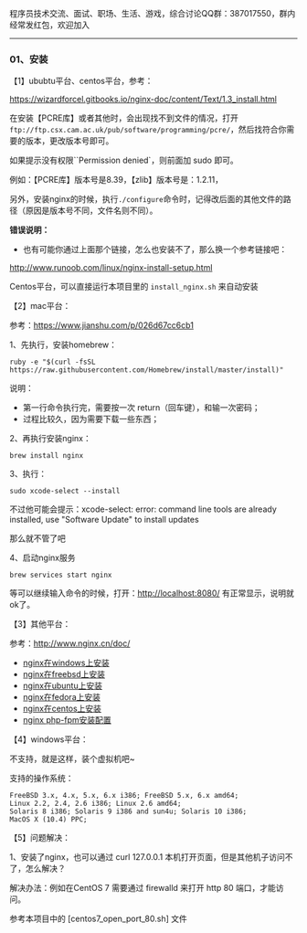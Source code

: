 程序员技术交流、面试、职场、生活、游戏，综合讨论QQ群：387017550，群内经常发红包，欢迎加入

---

### 01、安装

【1】ububtu平台、centos平台，参考：

https://wizardforcel.gitbooks.io/nginx-doc/content/Text/1.3_install.html

在安装【PCRE库】或者其他时，会出现找不到文件的情况，打开 ``ftp://ftp.csx.cam.ac.uk/pub/software/programming/pcre/``，然后找符合你需要的版本，更改版本号即可。

如果提示没有权限``Permission denied`，则前面加 sudo 即可。

例如：【PCRE库】版本号是8.39，【zlib】版本号是：1.2.11，

另外，安装nginx的时候，执行``./configure``命令时，记得改后面的其他文件的路径（原因是版本号不同，文件名则不同）。

**错误说明：**

* 也有可能你通过上面那个链接，怎么也安装不了，那么换一个参考链接吧：

http://www.runoob.com/linux/nginx-install-setup.html

Centos平台，可以直接运行本项目里的 ``install_nginx.sh`` 来自动安装

【2】mac平台：

参考：https://www.jianshu.com/p/026d67cc6cb1

1、先执行，安装homebrew：

```
ruby -e "$(curl -fsSL https://raw.githubusercontent.com/Homebrew/install/master/install)"
```

说明：

* 第一行命令执行完，需要按一次 return（回车键），和输一次密码；
* 过程比较久，因为需要下载一些东西；

2、再执行安装nginx：

```
brew install nginx
```

3、执行：

```
sudo xcode-select --install
```

不过他可能会提示：xcode-select: error: command line tools are already installed, use "Software Update" to install updates

那么就不管了吧

4、启动nginx服务

```
brew services start nginx
```

等可以继续输入命令的时候，打开：<a href='http://localhost:8080/'>http://localhost:8080/</a> 有正常显示，说明就ok了。

【3】其他平台：

参考：http://www.nginx.cn/doc/

<ul>
<li><a href="http://www.nginx.cn/doc/setup/nginx-windows.html">nginx在windows上安装</a></li>
<li><a href="http://www.nginx.cn/doc/setup/nginx-freebsd.html">nginx在freebsd上安装</a></li>
<li><a href="http://www.nginx.cn/doc/setup/nginx-ubuntu.html">nginx在ubuntu上安装</a></li>
<li><a href="http://www.nginx.cn/doc/setup/nginx-fedora.html">nginx在fedora上安装</a></li>
<li><a href="http://blog.s135.com/nginx_php_v5/" target="_blank">nginx在centos上安装</a></li>
<li><a href="http://www.nginx.cn/231.html" target="_blank" title="php-fpm安装配置">nginx php-fpm安装配置</a></li>
</ul>

【4】windows平台：

不支持，就是这样，装个虚拟机吧~

支持的操作系统：

```$xslt
FreeBSD 3.x, 4.x, 5.x, 6.x i386; FreeBSD 5.x, 6.x amd64;
Linux 2.2, 2.4, 2.6 i386; Linux 2.6 amd64;
Solaris 8 i386; Solaris 9 i386 and sun4u; Solaris 10 i386;
MacOS X (10.4) PPC;
```

【5】问题解决：

1、安装了nginx，也可以通过 curl 127.0.0.1 本机打开页面，但是其他机子访问不了，怎么解决？

解决办法：例如在CentOS 7 需要通过 firewalld 来打开 http 80 端口，才能访问。

参考本项目中的 [centos7_open_port_80.sh] 文件